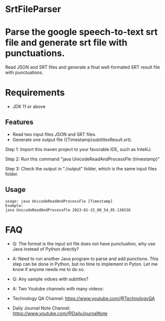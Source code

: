 # SrtFileParser

# Parse the google speech-to-text srt file and generate srt file with punctuations.
Read JSON and SRT files and generate a final well-formated SRT result file with punctuations.

# Requirements
* JDK 11 or above

## Features
- Read two input files JSON and SRT files.
- Generate one output file ({Timestamp}subtitlesResult.srt).


Step 1: Import this maven project to your favorable IDE, such as IntelliJ.

Step 2: Run this command "java UnicodeReadAndProcessFle {timestamp}"

Step 3: Check the output in "./output" folder, which is the same input files folder.


## Usage
```
usage: java UnicodeReadAndProcessFle [Timestamp]
Example:
java UnicodeReadAndProcessFle 2023-01-15_08_54_05.136536

```

# FAQ

- Q: The format is the input srt file does not have punctuation, why use Java instead of Python directly?
- A: Need to run another Java program to parse and add punctions. This step can be done in Python, but no time to implement in Pyton. Let me know if anyone needs me to do so.

- Q: Any sample vidoes with subtitles?
- A: Two Youtube channels with many videos:
-    Technology QA Channel: https://www.youtube.com/@TechnologyQA
-    Daily Journal Note Channel: https://www.youtube.com/@DailyJournalNote
